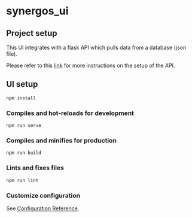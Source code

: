 # synergos_ui

## Project setup

This UI integrates with a flask API which pulls data from a database (json file).

Please refer to this [link](https://gitlab.int.aisingapore.org/aims/federatedlearning/synergos-ui/-/tree/simple-rules-test/serve-simple-rules) for more instructions on the setup of the API. 

## UI setup
```
npm install
```

### Compiles and hot-reloads for development
```
npm run serve
```

### Compiles and minifies for production
```
npm run build
```

### Lints and fixes files
```
npm run lint
```

### Customize configuration
See [Configuration Reference](https://cli.vuejs.org/config/).
